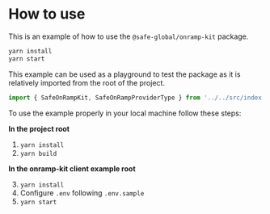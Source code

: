 # How to use

This is an example of how to use the `@safe-global/onramp-kit` package.

```bash
yarn install
yarn start
```

This example can be used as a playground to test the package as it is relatively imported from the root of the project.

```typescript
import { SafeOnRampKit, SafeOnRampProviderType } from '../../src/index'
```

To use the example properly in your local machine follow these steps:

**In the project root**

1. `yarn install`
2. `yarn build`

**In the onramp-kit client example root**

3. `yarn install`
4. Configure `.env` following `.env.sample`
5. `yarn start`
